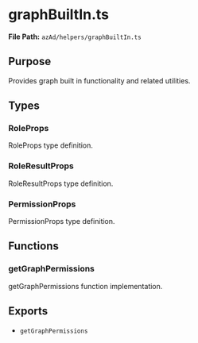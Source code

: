 # graphBuiltIn.ts

**File Path:** `azAd/helpers/graphBuiltIn.ts`

## Purpose

Provides graph built in functionality and related utilities.

## Types

### RoleProps

RoleProps type definition.

### RoleResultProps

RoleResultProps type definition.

### PermissionProps

PermissionProps type definition.

## Functions

### getGraphPermissions

getGraphPermissions function implementation.

## Exports

- `getGraphPermissions`
